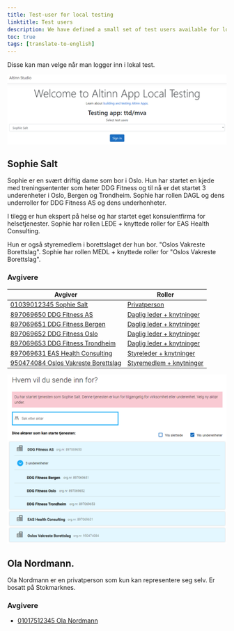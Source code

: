 ```yaml
---
title: Test-user for local testing
linktitle: Test users
description: We have defined a small set of test users available for local test.
toc: true
tags: [translate-to-english]
---
```


Disse kan man velge når man logger inn i lokal test.

![testbrukere](userselection.png "Valg av testbrukere")

## Sophie Salt
Sophie er en svært driftig dame som bor i Oslo. Hun har startet en kjede med treningsententer som heter DDG Fitness og til nå er det startet 3 underenheter i Oslo, Bergen og Trondheim.
Sophie har rollen DAGL og dens underroller for DDG Fitness AS og dens underhenheter.

I tilegg er hun ekspert på helse og har startet eget konsulentfirma for helsetjenester. Sophie har rollen LEDE + knyttede roller for EAS Health Consulting.

Hun er også styremedlem i borettslaget der hun bor. "Oslos Vakreste Borettslag".  Sophie har rollen MEDL + knyttede roller for "Oslos Vakreste Borettslag".

### Avgivere

| Avgiver                                                                                                                                         | Roller                                                                                                                                                          |
| ----------------------------------------------------------------------------------------------------------------------------------------------- | --------------------------------------------------------------------------------------------------------------------------------------------------------------- |
| [01039012345 Sophie Salt](https://github.com/Altinn/altinn-studio/blob/master/src/development/TestData/Register/Person/01039012345.json)        | [Privatperson](https://github.com/Altinn/altinn-studio/blob/master/src/development/TestData/authorization/roles/User_1337/party_1337/roles.json)                |
| [897069650 DDG Fitness AS](https://github.com/Altinn/altinn-studio/blob/master/src/development/TestData/Register/Org/897069650.json)            | [Daglig leder + knytninger](https://github.com/Altinn/altinn-studio/blob/master/src/development/TestData/authorization/roles/User_1337/party_500000/roles.json) |
| [897069651 DDG Fitness Bergen](https://github.com/Altinn/altinn-studio/blob/master/src/development/TestData/Register/Org/897069651.json)        | [Daglig leder + knytninger](https://github.com/Altinn/altinn-studio/blob/master/src/development/TestData/authorization/roles/User_1337/party_500001/roles.json) |
| [897069652 DDG Fitness Oslo](https://github.com/Altinn/altinn-studio/blob/master/src/development/TestData/Register/Org/897069652.json)          | [Daglig leder + knytninger](https://github.com/Altinn/altinn-studio/blob/master/src/development/TestData/authorization/roles/User_1337/party_500002/roles.json) |
| [897069653 DDG Fitness Trondheim](https://github.com/Altinn/altinn-studio/blob/master/src/development/TestData/Register/Org/897069653.json)     | [Daglig leder + knytninger](https://github.com/Altinn/altinn-studio/blob/master/src/development/TestData/authorization/roles/User_1337/party_500003/roles.json) |
| [897069631 EAS Health Consulting](https://github.com/Altinn/altinn-studio/blob/master/src/development/TestData/Register/Org/897069631.json)     | [Styreleder + knytninger](https://github.com/Altinn/altinn-studio/blob/master/src/development/TestData/authorization/roles/User_1337/party_500600/roles.json)   |
| [950474084 Oslos Vakreste Borettslag](https://github.com/Altinn/altinn-studio/blob/master/src/development/TestData/Register/Org/950474084.json) | [Styremedlem + knytninger](https://github.com/Altinn/altinn-studio/blob/master/src/development/TestData/authorization/roles/User_1337/party_500700/roles.json)  |

![testbrukere](selectparty.png "Avgiver valg Sophie Salt")

## Ola Nordmann. 
Ola Nordmann er en privatperson som kun kan representere seg selv. 
Er bosatt på Stokmarknes.


### Avgivere
- [01017512345 Ola Nordmann](https://github.com/Altinn/altinn-studio/blob/master/src/development/TestData/Register/Person/01017512345.json)


